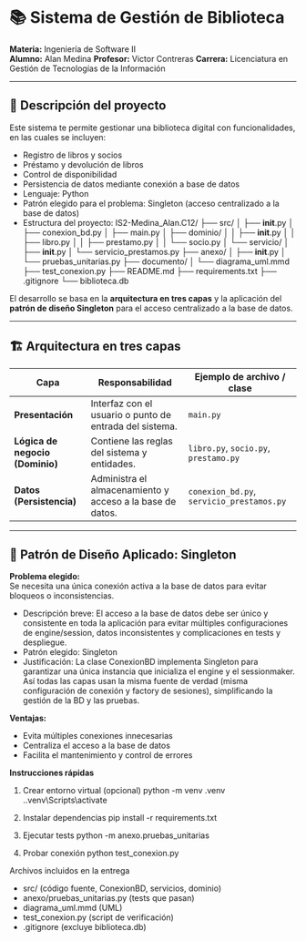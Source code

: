 # 📚 Sistema de Gestión de Biblioteca  
**Materia:** Ingeniería de Software II  
**Alumno:** Alan Medina
**Profesor:** Victor Contreras
**Carrera:** Licenciatura en Gestión de Tecnologías de la Información  

---

## 🧩 Descripción del proyecto

Este sistema te permite gestionar una biblioteca digital con funcionalidades, en las cuales se incluyen:
- Registro de libros y socios  
- Préstamo y devolución de libros  
- Control de disponibilidad  
- Persistencia de datos mediante conexión a base de datos
- Lenguaje: Python
- Patrón elegido para el problema: Singleton (acceso centralizado a la base de datos)
- Estructura del proyecto:
IS2-Medina_Alan.C12/
├── src/
│   ├── __init__.py
│   ├── conexion_bd.py
│   ├── main.py
│   ├── dominio/
│   │   ├── __init__.py
│   │   ├── libro.py
│   │   ├── prestamo.py
│   │   └── socio.py
│   └── servicio/
│       ├── __init__.py
│       └── servicio_prestamos.py
├── anexo/
│   ├── __init__.py
│   └── pruebas_unitarias.py
├── documento/
│   └── diagrama_uml.mmd
├── test_conexion.py
├── README.md
├── requirements.txt
├── .gitignore
└── biblioteca.db

El desarrollo se basa en la **arquitectura en tres capas** y la aplicación del **patrón de diseño Singleton** para el acceso centralizado a la base de datos.

---

## 🏗️ Arquitectura en tres capas

| **Capa** | **Responsabilidad** | **Ejemplo de archivo / clase** |
|-----------|---------------------|--------------------------------|
| **Presentación** | Interfaz con el usuario o punto de entrada del sistema. | `main.py` |
| **Lógica de negocio (Dominio)** | Contiene las reglas del sistema y entidades. | `libro.py`, `socio.py`, `prestamo.py` |
| **Datos (Persistencia)** | Administra el almacenamiento y acceso a la base de datos. | `conexion_bd.py`, `servicio_prestamos.py` |

---

## 🧠 Patrón de Diseño Aplicado: Singleton

**Problema elegido:**  
Se necesita una única conexión activa a la base de datos para evitar bloqueos o inconsistencias.
- Descripción breve:
  El acceso a la base de datos debe ser único y consistente en toda la aplicación para evitar múltiples configuraciones de engine/session, datos inconsistentes y complicaciones en tests y despliegue.
- Patrón elegido: Singleton
- Justificación:
  La clase ConexionBD implementa Singleton para garantizar una única instancia que inicializa el engine y el sessionmaker. Así todas las capas usan la misma fuente de verdad (misma configuración de conexión y factory de sesiones), simplificando la gestión de la BD y las pruebas.

**Ventajas:**  
- Evita múltiples conexiones innecesarias  
- Centraliza el acceso a la base de datos  
- Facilita el mantenimiento y control de errores  

**Instrucciones rápidas**
1. Crear entorno virtual (opcional)
   python -m venv .venv
   .\.venv\Scripts\activate

2. Instalar dependencias
   pip install -r requirements.txt

3. Ejecutar tests
   python -m anexo.pruebas_unitarias

4. Probar conexión
   python test_conexion.py

Archivos incluidos en la entrega
- src/ (código fuente, ConexionBD, servicios, dominio)
- anexo/pruebas_unitarias.py (tests que pasan)
- diagrama_uml.mmd (UML)
- test_conexion.py (script de verificación)
- .gitignore (excluye biblioteca.db)


